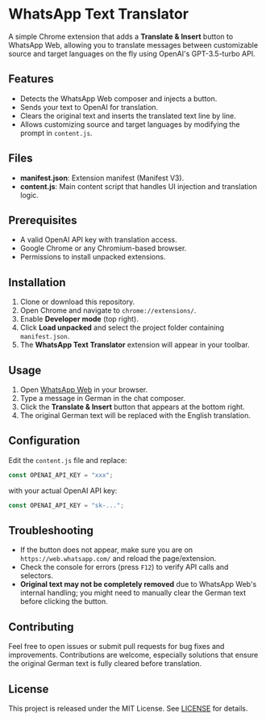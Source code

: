 # WhatsApp Text Translator

A simple Chrome extension that adds a **Translate & Insert** button to WhatsApp Web, allowing you to translate messages between customizable source and target languages on the fly using OpenAI's GPT-3.5-turbo API.

## Features

- Detects the WhatsApp Web composer and injects a button.
- Sends your text to OpenAI for translation.
- Clears the original text and inserts the translated text line by line.
- Allows customizing source and target languages by modifying the prompt in `content.js`.

## Files

- **manifest.json**: Extension manifest (Manifest V3).
- **content.js**: Main content script that handles UI injection and translation logic.

## Prerequisites

- A valid OpenAI API key with translation access.
- Google Chrome or any Chromium-based browser.
- Permissions to install unpacked extensions.

## Installation

1. Clone or download this repository.
2. Open Chrome and navigate to `chrome://extensions/`.
3. Enable **Developer mode** (top right).
4. Click **Load unpacked** and select the project folder containing `manifest.json`.
5. The **WhatsApp Text Translator** extension will appear in your toolbar.

## Usage

1. Open [WhatsApp Web](https://web.whatsapp.com/) in your browser.
2. Type a message in German in the chat composer.
3. Click the **Translate & Insert** button that appears at the bottom right.
4. The original German text will be replaced with the English translation.

## Configuration

Edit the `content.js` file and replace:

```js
const OPENAI_API_KEY = "xxx";
```

with your actual OpenAI API key:

```js
const OPENAI_API_KEY = "sk-...";
```

## Troubleshooting

- If the button does not appear, make sure you are on `https://web.whatsapp.com/` and reload the page/extension.
- Check the console for errors (press `F12`) to verify API calls and selectors.
- **Original text may not be completely removed** due to WhatsApp Web's internal handling; you might need to manually clear the German text before clicking the button.

## Contributing

Feel free to open issues or submit pull requests for bug fixes and improvements. Contributions are welcome, especially solutions that ensure the original German text is fully cleared before translation.

## License

This project is released under the MIT License. See [LICENSE](LICENSE) for details.

